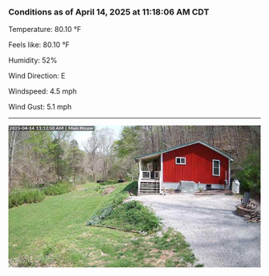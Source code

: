 ### Conditions as of April 14, 2025 at 11:18:06 AM CDT 

Temperature: 80.10 &deg;F

Feels like: 80.10 &deg;F

Humidity: 52%

Wind Direction: E

Windspeed: 4.5 mph

Wind Gust: 5.1 mph

---

<img src="./images/latest.jpeg"/>

